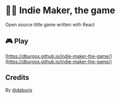 # 👨‍💻 Indie Maker, the game
Open source little game written with React

## 🎮 Play
[https://dburgos.github.io/indie-maker-the-game/](https://dburgos.github.io/indie-maker-the-game/)

## Credits
By [@daburix](https://twitter.com/daburix)
